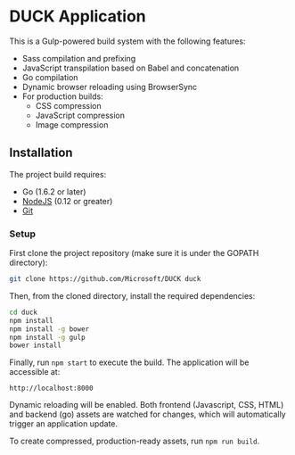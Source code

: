 # DUCK Application

This is a Gulp-powered build system with the following features:

- Sass compilation and prefixing
- JavaScript transpilation based on Babel and concatenation
- Go compilation
- Dynamic browser reloading using BrowserSync
- For production builds:
  - CSS compression
  - JavaScript compression
  - Image compression

## Installation

The project build requires:

- Go (1.6.2 or later)
- [NodeJS](https://nodejs.org/en/) (0.12 or greater)
- [Git](https://git-scm.com/)

### Setup

First clone the project repository (make sure it is under the GOPATH directory):

```bash
git clone https://github.com/Microsoft/DUCK duck
```

Then, from the cloned directory, install the required dependencies:

```bash
cd duck
npm install
npm install -g bower
npm install -g gulp
bower install
```

Finally, run `npm start` to execute the build. The application will be accessible at:

```
http://localhost:8000
```
Dynamic reloading will be enabled. Both frontend (Javascript, CSS, HTML) and backend (go) assets are watched for changes, which will automatically trigger an
application update.  

To create compressed, production-ready assets, run `npm run build`.
